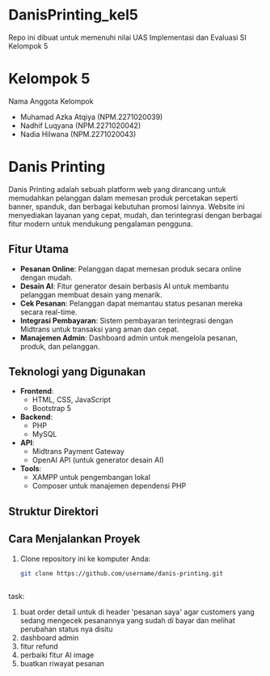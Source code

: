 # DanisPrinting_kel5
Repo ini dibuat untuk memenuhi nilai UAS Implementasi dan Evaluasi SI Kelompok 5

# Kelompok 5
Nama Anggota Kelompok
- Muhamad Azka Atqiya (NPM.2271020039)
- Nadhif Luqyana (NPM.2271020042)
- Nadia Hilwana (NPM.2271020043)

# Danis Printing

Danis Printing adalah sebuah platform web yang dirancang untuk memudahkan pelanggan dalam memesan produk percetakan seperti banner, spanduk, dan berbagai kebutuhan promosi lainnya. Website ini menyediakan layanan yang cepat, mudah, dan terintegrasi dengan berbagai fitur modern untuk mendukung pengalaman pengguna.

## Fitur Utama

- **Pesanan Online**: Pelanggan dapat memesan produk secara online dengan mudah.
- **Desain AI**: Fitur generator desain berbasis AI untuk membantu pelanggan membuat desain yang menarik.
- **Cek Pesanan**: Pelanggan dapat memantau status pesanan mereka secara real-time.
- **Integrasi Pembayaran**: Sistem pembayaran terintegrasi dengan Midtrans untuk transaksi yang aman dan cepat.
- **Manajemen Admin**: Dashboard admin untuk mengelola pesanan, produk, dan pelanggan.

## Teknologi yang Digunakan

- **Frontend**: 
  - HTML, CSS, JavaScript
  - Bootstrap 5
- **Backend**:
  - PHP
  - MySQL
- **API**:
  - Midtrans Payment Gateway
  - OpenAI API (untuk generator desain AI)
- **Tools**:
  - XAMPP untuk pengembangan lokal
  - Composer untuk manajemen dependensi PHP

## Struktur Direktori


## Cara Menjalankan Proyek

1. Clone repository ini ke komputer Anda:
   ```bash
   git clone https://github.com/username/danis-printing.git
  
task:
1. buat order detail untuk di header 'pesanan saya' agar customers yang sedang mengecek pesanannya yang sudah di bayar dan melihat perubahan status nya disitu
2. dashboard admin
3. fitur refund
4. perbaiki fitur AI image
5. buatkan riwayat pesanan

